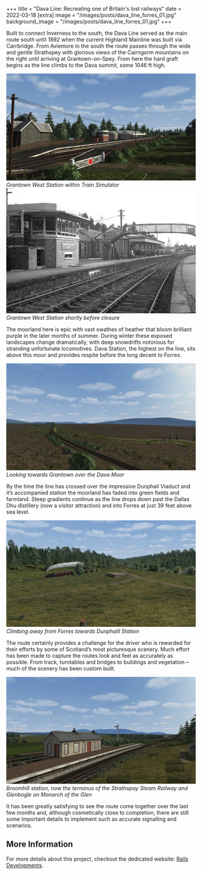 +++
title = "Dava Line: Recreating one of Britain's lost railways"
date = 2022-03-18
[extra]
image = "/images/posts/dava_line_forres_01.jpg"
background_image = "/images/posts/dava_line_forres_01.jpg"
+++

Built to connect Inverness to the south, the Dava Line served as the main route south until 1892 when the current Highland Mainline was built via Carrbridge. From Aviemore in the south the route passes through the wide and gentle Strathspey with glorious views of the Cairngorm mountains on the right until arriving at Grantown-on-Spey. From here the hard graft begins as the line climbs to the Dava summit, some 1046 ft high. 

![Grantown West Station](/images/posts/dava/grantown_station.jpg)
*Grantown West Station within Train Simulator*
![Grantown West Station 19](/images/posts/dava/grantown_old.webp)
*Grantown West Station shortly before closure*

The moorland here is epic with vast swathes of heather that bloom brilliant purple in the later months of summer. During winter these exposed landscapes change dramatically, with deep snowdrifts notorious for stranding unfortunate locomotives. Dava Station, the highest on the line, sits above this moor and provides respite before the long decent to Forres.

![Dava Moor](/images/posts/dava/dava_moor.jpg)
*Looking towards Grantown over the Dava Moor*


By the time the line has crossed over the impressive Dunphail Viaduct and it’s accompanied station the moorland has faded into green fields and farmland. Steep gradients continue as the line drops down past the Dallas Dhu distillery (now a visitor attraction) and into Forres at just 39 feet above sea level. 

![Tackling the long uphill gradient from Forres to Dunphail](/images/posts/dava/dunphail.jpg)
*Climbing away from Forres towards Dunphaill Station*

The route certainly provides a challenge for the driver who is rewarded for their efforts by some of Scotland’s most picturesque scenery. Much effort has been made to capture the routes look and feel as accurately as possible. From track, turntables and bridges to buildings and vegetation – much of the scenery has been custom built. 

![BroomHill Station](/images/posts/dava/broomhill.jpg)
*Broomhill station, now the terminus of the Strathspay Steam Railway and Glenbogle on Monarch of the Glen*

It has been greatly satisfying to see the route come together over the last few months and, although cosmetically close to completion, there are still some important details to implement such as accurate signalling and scenarios. 

## More Information

For more details about this project, checkout the dedicated website: [Rails Developments](http://rails.hamishweir.uk/).
